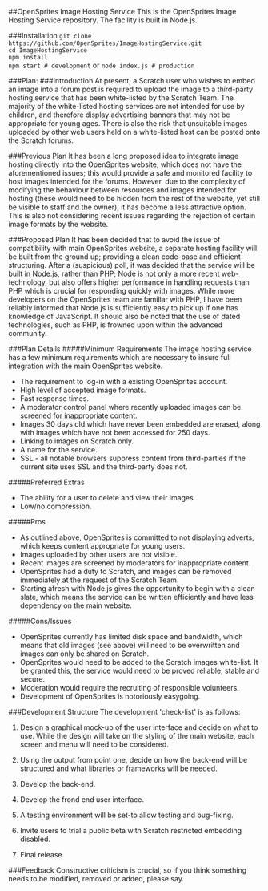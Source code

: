 ##OpenSprites Image Hosting Service
This is the OpenSprites Image Hosting Service repository. The facility is built in Node.js.

###Installation
`git clone https://github.com/OpenSprites/ImageHostingService.git`  
`cd ImageHostingService`  
`npm install`   
`npm start # development` or `node index.js # production`  

###Plan:
###Introduction
At present, a Scratch user who wishes to embed an image into a forum post is required to upload the image to a third-party hosting service that has been white-listed by the Scratch Team. The majority of the white-listed hosting services are not intended for use by children, and therefore display advertising banners that may not be appropriate for young ages. There is also the risk that unsuitable images uploaded by other web users held on a white-listed host can be posted onto the Scratch forums.

###Previous Plan
It has been a long proposed idea to integrate image hosting directly into the OpenSprites website, which does not have the aforementioned issues; this would provide a safe and monitored facility to host images intended for the forums. However, due to the complexity of modifying the behaviour between resources and images intended for hosting (these would need to be hidden from the rest of the website, yet still be visible to staff and the owner), it has become a less attractive option. This is also not considering recent issues regarding the rejection of certain image formats by the website.

###Proposed Plan
It has been decided that to avoid the issue of compatibility with main OpenSprites website, a separate hosting facility will be built from the ground up; providing a clean code-base and efficient structuring.
	After a (suspicious) poll, it was decided that the service will be built in Node.js, rather than PHP; Node is not only a more recent web-technology, but also offers higher performance in handling requests than PHP which is crucial for responding quickly with images.
	While more developers on the OpenSprites team are familiar with PHP, I have been reliably informed that Node.js is sufficiently easy to pick up if one has knowledge of JavaScript. It should also be noted that the use of dated technologies, such as PHP, is frowned upon within the advanced community.

###Plan Details
#####Minimum Requirements
The image hosting service has a few minimum requirements which are necessary to insure full integration with the main OpenSprites website.
* The requirement to log-in with a existing OpenSprites account.
* High level of accepted image formats.
* Fast response times.
* A moderator control panel where recently uploaded images can be screened for inappropriate content.
* Images 30 days old which have never been embedded are erased, along with images which have not been accessed for 250 days.
* Linking to images on Scratch only.
* A name for the service.
* SSL - all notable browsers suppress content from third-parties if the current site uses SSL and the third-party does not.

#####Preferred Extras
* The ability for a user to delete and view their images.
* Low/no compression.

#####Pros
* As outlined above, OpenSprites is committed to not displaying adverts, which keeps content appropriate for young users.
* Images uploaded by other users are not visible.
* Recent images are screened by moderators for inappropriate content.
* OpenSprites had a duty to Scratch, and images can be removed immediately at the request of the Scratch Team.
* Starting afresh with Node.js gives the opportunity to begin with a clean slate, which means the service can be written efficiently and have less dependency on the main website.

#####Cons/Issues
* OpenSprites currently has limited disk space and bandwidth, which means that old images (see above) will need to be overwritten and images can only be shared on Scratch.
* OpenSprites would need to be added to the Scratch images white-list. It be granted this, the service would need to be proved reliable, stable and secure.
* Moderation would require the recruiting of responsible volunteers.
* Development of OpenSprites is notoriously easygoing.

###Development Structure
The development 'check-list' is as follows:
1. Design a graphical mock-up of the user interface and decide on what to use. While the design will take on the styling of the main website, each screen and menu will need to be considered.

2. Using the output from point one, decide on how the back-end will be structured and what libraries or frameworks will be needed.

3. Develop the back-end.

4. Develop the frond end user interface.

5. A testing environment will be set-to allow testing and bug-fixing.

6. Invite users to trial a public beta with Scratch restricted embedding disabled.

7. Final release.

###Feedback
Constructive criticism is crucial, so if you think something needs to be modified, removed or added, please say.
